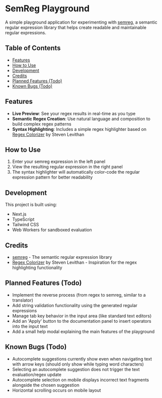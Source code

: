 # SemReg Playground

A simple playground application for experimenting with [semreg](https://github.com/lucabro81/semreg), a semantic regular expression library that helps create readable and maintainable regular expressions.

## Table of Contents

- [Features](#features)
- [How to Use](#how-to-use)
- [Development](#development)
- [Credits](#credits)
- [Planned Features (Todo)](#planned-features-todo)
- [Known Bugs (Todo)](#known-bugs-todo)

## Features

- **Live Preview**: See your regex results in real-time as you type
- **Semantic Regex Creation**: Use natural language and composition to build complex regex patterns
- **Syntax Highlighting**: Includes a simple regex highlighter based on [Regex Colorizer](https://github.com/slevithan/regex-colorizer) by Steven Levithan

## How to Use

1. Enter your semreg expression in the left panel
2. View the resulting regular expression in the right panel
3. The syntax highlighter will automatically color-code the regular expression pattern for better readability

## Development

This project is built using:

- Next.js
- TypeScript
- Tailwind CSS
- Web Workers for sandboxed evaluation

## Credits

- [semreg](https://github.com/lucabro81/semreg) - The semantic regular expression library
- [Regex Colorizer](https://github.com/slevithan/regex-colorizer) by Steven Levithan - Inspiration for the regex highlighting functionality

## Planned Features (Todo)

- Implement the reverse process (from regex to semreg, similar to a translator)
- Add string validation functionality using the generated regular expressions
- Manage tab key behavior in the input area (like standard text editors)
- Add an 'Apply' button to the documentation panel to insert operators into the input text
- Add a small help modal explaining the main features of the playground

## Known Bugs (Todo)

- Autocomplete suggestions currently show even when navigating text with arrow keys (should only show while typing word characters)
- Selecting an autocomplete suggestion does not trigger the text evaluation/regex update
- Autocomplete selection on mobile displays incorrect text fragments alongside the chosen suggestion
- Horizontal scrolling occurs on mobile layout
